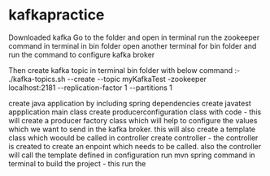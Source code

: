 # kafkapractice


Downloaded kafka
Go to the folder and open in terminal
run the zookeeper command in terminal in bin folder
open another terminal for bin folder and run the command to configure kafka broker

Then create kafka topic in terminal bin folder with below command :-
 ./kafka-topics.sh --create --topic myKafkaTest -zookeeper \
 localhost:2181 --replication-factor 1 --partitions 1

create java application by including spring dependencies
create javatest appplication main class
create producerconfiguration class with code - this will create a producer factory class which will help to configure the values which we want to send in the kafka broker.  this will also create a template class which woould be called in controller
create controller - the controller is created to create an enpoint which needs to be called. also the controller will call the template defined in configuration
run mvn spring command in terminal to build the project - this 
run the 
